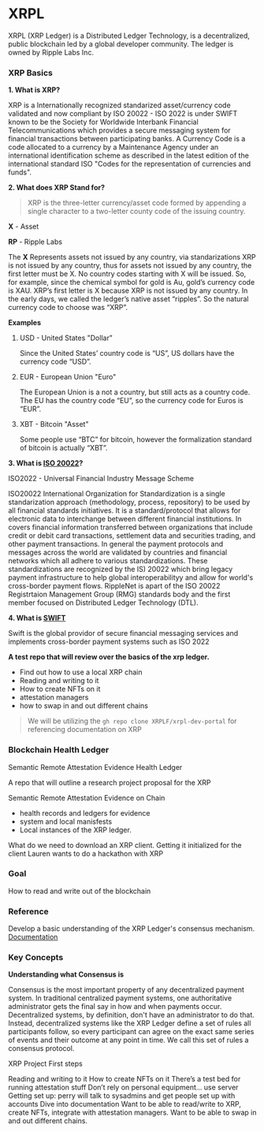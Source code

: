 # XRPL
XRPL (XRP Ledger) is a Distributed Ledger Technology, is a decentralized, public blockchain led by a global developer community.  The ledger is owned by Ripple Labs Inc.    

### XRP Basics

**1.  What is XRP?**

XRP is a Internationally recognized standarized asset/currency code validated and now compliant by ISO 20022 - ISO 2022 is under SWIFT known to be the Society for Worldwide Interbank Financial Telecommunications which provides a secure messaging system for financial transactions between participating banks.  A Currency Code is a code allocated to a currency by a Maintenance Agency under an international identification scheme as described in the latest edition of the international standard ISO "Codes for the representation of currencies and funds".

**2.  What does XRP Stand for?**

> XRP is the three-letter currency/asset code formed by appending a single character to a two-letter county code of the issuing country.

**X** - Asset

**RP** - Ripple Labs

The **X** Represents assets not issued by any country, via standarizations XRP is not issued by any country, thus for assets not issued by any country, the first letter must be X.  No country codes starting with X will be issued. So, for example, since the chemical symbol for gold is Au, gold’s currency code is XAU.  XRP’s first letter is X because XRP is not issued by any country.  In the early days, we called the ledger’s native asset “ripples”. So the natural currency code to choose was “XRP”. 

**Examples**

1. USD - United States "Dollar"
    
    Since the United States’ country code is “US”, US dollars have the currency code “USD”.

2.  EUR - European Union "Euro"

    The European Union is a not a country, but still acts as a country code. The EU has the country code “EU”, so the currency code for Euros is “EUR”.

3.  XBT - Bitcoin "Asset"

    Some people use “BTC” for bitcoin, however the formalization standard of bitcoin is actually “XBT”. 

**3.  What is [ISO 20022](https://www.iso20022.org)?**

ISO2022 - Universal Financial Industry Message Scheme

ISO20022 International Organization for Standardization is a single standarization approach (methodology, process, repository) to be used by all financial standards initiatives.  It is a standard/protocol that allows for electronic data to interchange between different financial institutions. In covers financial information transferred between organizations that include credit or debit card transactions, settlement data and securities trading, and other payment transactions.  In general the payment protocols and messages across the world are validated by countries and financial networks which all adhere to various standardizations.  These standardizations are recognized by the IS) 20022 which bring legacy payment infrastructure to help global interoperabilityy and allow for world's cross-border payment flows.  RippleNet is apart of the ISO 20022 Registrtaion Management Group (RMG) standards body and the first member focused on Distributed Ledger Technology (DTL).  

**4.  What is [SWIFT](https://www.swift.com)**

Swift is the global providor of secure financial messaging services and implements cross-border payment systems such as ISO 2022

**A test repo that will review over the basics of the xrp ledger.**
- Find out how to use a local XRP chain
- Reading and writing to it 
- How to create NFTs on it
- attestation managers
- how to swap in and out different chains

> We will be utilizing the `gh repo clone XRPLF/xrpl-dev-portal` for referencing documentation on XRP

### Blockchain Health Ledger

Semantic Remote Attestation Evidence Health Ledger

A repo that will outline a research project proposal for the XRP

Semantic Remote Attestation Evidence on Chain
- health records and ledgers for evidence
- system and local manisfests
- Local instances of the XRP ledger.


What do we need to download an XRP client.
Getting it initialized for the client
Lauren wants to do a hackathon with XRP 
### Goal
How to read and write out of the blockchain

### Reference
Develop a basic understanding of the XRP Ledger's consensus mechanism.
[Documentation](https://xrpl.org/concepts.html)

### Key Concepts
**Understanding what Consensus is**

Consensus is the most important property of any decentralized payment system. In traditional centralized payment systems, one authoritative administrator gets the final say in how and when payments occur. Decentralized systems, by definition, don't have an administrator to do that. Instead, decentralized systems like the XRP Ledger define a set of rules all participants follow, so every participant can agree on the exact same series of events and their outcome at any point in time. We call this set of rules a consensus protocol.




XRP Project
First steps

Reading and writing to it 
How to create NFTs on it
There’s a test bed for running attestation stuff
Don’t rely on personal equipment… use server
Getting set up: perry will talk to sysadmins and get people set up with accounts
Dive into documentation
Want to be able to read/write to XRP, create NFTs, integrate with attestation managers. Want to be able to swap in and out different chains. 
